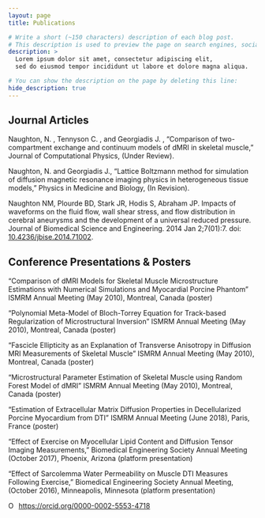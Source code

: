 ```yaml
---
layout: page
title: Publications

# Write a short (~150 characters) description of each blog post.
# This description is used to preview the page on search engines, social media, etc.
description: >
  Lorem ipsum dolor sit amet, consectetur adipiscing elit,
  sed do eiusmod tempor incididunt ut labore et dolore magna aliqua.

# You can show the description on the page by deleting this line:
hide_description: true
---
```

## Journal Articles

Naughton, N. , Tennyson C. , and Georgiadis J. , “Comparison of two-compartment exchange and continuum models of dMRI in skeletal muscle,” Journal of Computational Physics, (Under Review).

Naughton, N. and Georgiadis J., “Lattice Boltzmann method for simulation of diffusion magnetic resonance imaging physics in heterogeneous tissue models,” Physics in Medicine and Biology, (In Revision).

Naughton NM, Plourde BD, Stark JR, Hodis S, Abraham JP. Impacts of waveforms on the fluid flow, wall shear stress, and flow distribution in cerebral aneurysms and the development of a universal reduced pressure. Journal of Biomedical Science and Engineering. 2014 Jan 2;7(01):7. doi: [10.4236/jbise.2014.71002](10.4236/jbise.2014.71002).  

## Conference Presentations & Posters

“Comparison of dMRI Models for Skeletal Muscle Microstructure Estimations with Numerical Simulations and Myocardial Porcine Phantom” ISMRM Annual Meeting (May 2010), Montreal, Canada (poster)

“Polynomial Meta-Model of Bloch-Torrey Equation for Track-based Regularization of Microstructural Inversion” ISMRM Annual Meeting (May 2010), Montreal, Canada (poster)

“Fascicle Ellipticity as an Explanation of Transverse Anisotropy in Diffusion MRI Measurements of Skeletal Muscle” ISMRM Annual Meeting (May 2010), Montreal, Canada (poster)

“Microstructural Parameter Estimation of Skeletal Muscle using Random Forest Model of dMRI” ISMRM Annual Meeting (May 2010), Montreal, Canada (poster)

“Estimation of Extracellular Matrix Diffusion Properties in Decellularized Porcine Myocardium from DTI” ISMRM Annual Meeting (June 2018), Paris, France (poster)

“Effect of Exercise on Myocellular Lipid Content and Diffusion Tensor Imaging Measurements,” Biomedical Engineering Society Annual Meeting (October 2017), Phoenix, Arizona (platform presentation)

“Effect of Sarcolemma Water Permeability on Muscle DTI Measures Following Exercise,” Biomedical Engineering Society Annual Meeting, (October 2016), Minneapolis, Minnesota (platform presentation)


<div itemscope itemtype="https://schema.org/Person"><a itemprop="sameAs" content="https://orcid.org/0000-0002-5553-4718" href="https://orcid.org/0000-0002-5553-4718" target="orcid.widget" rel="noopener noreferrer" style="vertical-align:top;"><img src="https://orcid.org/sites/default/files/images/orcid_16x16.png" style="width:1em;margin-right:.5em;" alt="ORCID iD icon">https://orcid.org/0000-0002-5553-4718</a></div>
